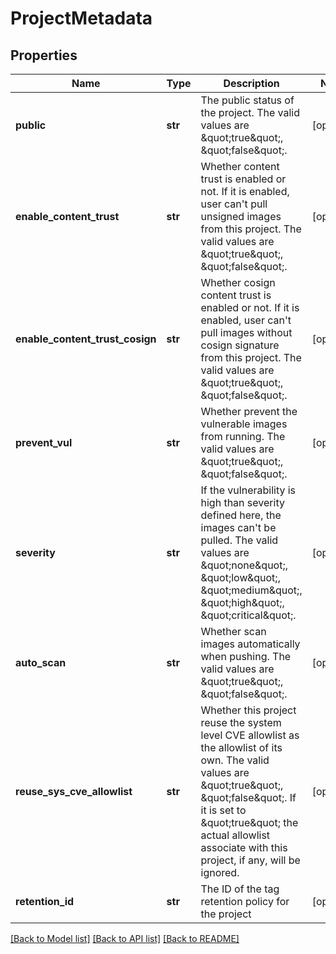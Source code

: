 # ProjectMetadata

## Properties
Name | Type | Description | Notes
------------ | ------------- | ------------- | -------------
**public** | **str** | The public status of the project. The valid values are \&quot;true\&quot;, \&quot;false\&quot;. | [optional] 
**enable_content_trust** | **str** | Whether content trust is enabled or not. If it is enabled, user can&#39;t pull unsigned images from this project. The valid values are \&quot;true\&quot;, \&quot;false\&quot;. | [optional] 
**enable_content_trust_cosign** | **str** | Whether cosign content trust is enabled or not. If it is enabled, user can&#39;t pull images without cosign signature from this project. The valid values are \&quot;true\&quot;, \&quot;false\&quot;. | [optional] 
**prevent_vul** | **str** | Whether prevent the vulnerable images from running. The valid values are \&quot;true\&quot;, \&quot;false\&quot;. | [optional] 
**severity** | **str** | If the vulnerability is high than severity defined here, the images can&#39;t be pulled. The valid values are \&quot;none\&quot;, \&quot;low\&quot;, \&quot;medium\&quot;, \&quot;high\&quot;, \&quot;critical\&quot;. | [optional] 
**auto_scan** | **str** | Whether scan images automatically when pushing. The valid values are \&quot;true\&quot;, \&quot;false\&quot;. | [optional] 
**reuse_sys_cve_allowlist** | **str** | Whether this project reuse the system level CVE allowlist as the allowlist of its own.  The valid values are \&quot;true\&quot;, \&quot;false\&quot;. If it is set to \&quot;true\&quot; the actual allowlist associate with this project, if any, will be ignored. | [optional] 
**retention_id** | **str** | The ID of the tag retention policy for the project | [optional] 

[[Back to Model list]](../README.md#documentation-for-models) [[Back to API list]](../README.md#documentation-for-api-endpoints) [[Back to README]](../README.md)


